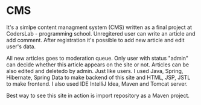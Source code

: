 # CMS

It's a simlpe content managment system (CMS) written as a final project at CodersLab - programming school.
Unregitered user can write an article and add comment. After registration it's possible to add new article and 
edit user's data.

All new articles goes to moderation queue. Only user with status "admin" can decide whether this article appears
on the site or not. Articles can be also edited and deletedo by admin. Just like users.
I used Java, Spring, Hibernate, Spring Data to make backend of this site and HTML, JSP, JSTL to make frontend.
I also used IDE IntelliJ Idea, Maven and Tomcat server.

Best way to see this site in action is import repository as a Maven project.
